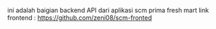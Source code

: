 ini adalah baigian backend API dari aplikasi scm prima fresh mart
link frontend : https://github.com/zeni08/scm-fronted
